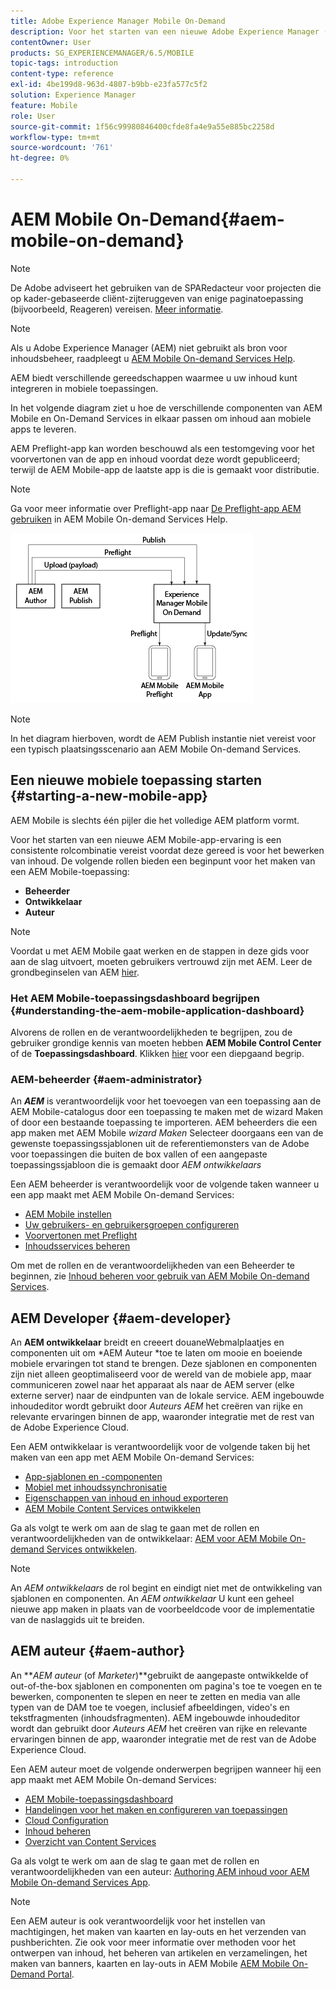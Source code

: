 ```yaml
---
title: Adobe Experience Manager Mobile On-Demand
description: Voor het starten van een nieuwe Adobe Experience Manager (AEM) Mobile-app-ervaring is een combinatie van rollen vereist voordat u inhoud kunt bewerken. Volg deze pagina om te beginnen met AEM mobiele On-Demand-services.
contentOwner: User
products: SG_EXPERIENCEMANAGER/6.5/MOBILE
topic-tags: introduction
content-type: reference
exl-id: 4be199d8-963d-4807-b9bb-e23fa577c5f2
solution: Experience Manager
feature: Mobile
role: User
source-git-commit: 1f56c99980846400cfde8fa4e9a55e885bc2258d
workflow-type: tm+mt
source-wordcount: '761'
ht-degree: 0%

---
```


# AEM Mobile On-Demand{#aem-mobile-on-demand}

>[!NOTE]
>
>De Adobe adviseert het gebruiken van de SPARedacteur voor projecten die op kader-gebaseerde cliënt-zijteruggeven van enige paginatoepassing (bijvoorbeeld, Reageren) vereisen. [Meer informatie](/help/sites-developing/spa-overview.md).

>[!NOTE]
>
>Als u Adobe Experience Manager (AEM) niet gebruikt als bron voor inhoudsbeheer, raadpleegt u [AEM Mobile On-demand Services Help](https://helpx.adobe.com/digital-publishing-solution/topics.html).

AEM biedt verschillende gereedschappen waarmee u uw inhoud kunt integreren in mobiele toepassingen.

In het volgende diagram ziet u hoe de verschillende componenten van AEM Mobile en On-Demand Services in elkaar passen om inhoud aan mobiele apps te leveren.

AEM Preflight-app kan worden beschouwd als een testomgeving voor het voorvertonen van de app en inhoud voordat deze wordt gepubliceerd; terwijl de AEM Mobile-app de laatste app is die is gemaakt voor distributie.

>[!NOTE]
>
>Ga voor meer informatie over Preflight-app naar [De Preflight-app AEM gebruiken](https://helpx.adobe.com/digital-publishing-solution/help/preflight-app.html) in AEM Mobile On-demand Services Help.

![chlimage_1-171](assets/chlimage_1-171.png)

>[!NOTE]
>
>In het diagram hierboven, wordt de AEM Publish instantie niet vereist voor een typisch plaatsingsscenario aan AEM Mobile On-demand Services.

## Een nieuwe mobiele toepassing starten {#starting-a-new-mobile-app}

AEM Mobile is slechts één pijler die het volledige AEM platform vormt.

Voor het starten van een nieuwe AEM Mobile-app-ervaring is een consistente rolcombinatie vereist voordat deze gereed is voor het bewerken van inhoud. De volgende rollen bieden een beginpunt voor het maken van een AEM Mobile-toepassing:

* **Beheerder**
* **Ontwikkelaar**
* **Auteur**

>[!NOTE]
>
>Voordat u met AEM Mobile gaat werken en de stappen in deze gids voor aan de slag uitvoert, moeten gebruikers vertrouwd zijn met AEM. Leer de grondbeginselen van AEM [hier](/help/sites-deploying/deploy.md).

### Het AEM Mobile-toepassingsdashboard begrijpen {#understanding-the-aem-mobile-application-dashboard}

Alvorens de rollen en de verantwoordelijkheden te begrijpen, zou de gebruiker grondige kennis van moeten hebben **AEM Mobile Control Center** of de **Toepassingsdashboard**. Klikken [hier](/help/mobile/mobile-apps-ondemand-application-dashboard.md) voor een diepgaand begrip.

### AEM-beheerder {#aem-administrator}

An ***AEM*** is verantwoordelijk voor het toevoegen van een toepassing aan de AEM Mobile-catalogus door een toepassing te maken met de wizard Maken of door een bestaande toepassing te importeren. AEM beheerders die een app maken met AEM Mobile *wizard Maken* Selecteer doorgaans een van de gewenste toepassingssjablonen uit de referentiemonsters van de Adobe voor toepassingen die buiten de box vallen of een aangepaste toepassingssjabloon die is gemaakt door *AEM ontwikkelaars*

Een AEM beheerder is verantwoordelijk voor de volgende taken wanneer u een app maakt met AEM Mobile On-demand Services:

* [AEM Mobile instellen](/help/mobile/aem-mobile-setup.md)
* [Uw gebruikers- en gebruikersgroepen configureren](/help/mobile/aem-mobile-configure-users.md)
* [Voorvertonen met Preflight](/help/mobile/aem-mobile-manage-ondemand-services.md)
* [Inhoudsservices beheren](/help/mobile/developing-content-services.md)

Om met de rollen en de verantwoordelijkheden van een Beheerder te beginnen, zie [Inhoud beheren voor gebruik van AEM Mobile On-demand Services](/help/mobile/aem-mobile.md).

## AEM Developer {#aem-developer}

An **AEM ontwikkelaar** breidt en creeert douaneWebmalplaatjes en componenten uit om *AEM Auteur *toe te laten om mooie en boeiende mobiele ervaringen tot stand te brengen. Deze sjablonen en componenten zijn niet alleen geoptimaliseerd voor de wereld van de mobiele app, maar communiceren zowel naar het apparaat als naar de AEM server (elke externe server) naar de eindpunten van de lokale service. AEM ingebouwde inhoudeditor wordt gebruikt door *Auteurs AEM* het creëren van rijke en relevante ervaringen binnen de app, waaronder integratie met de rest van de Adobe Experience Cloud.

Een AEM ontwikkelaar is verantwoordelijk voor de volgende taken bij het maken van een app met AEM Mobile On-demand Services:

* [App-sjablonen en -componenten](/help/mobile/app-templates-and-components1.md)
* [Mobiel met inhoudssynchronisatie](/help/mobile/mobile-ondemand-contentsync.md)
* [Eigenschappen van inhoud en inhoud exporteren](/help/mobile/on-demand-content-properties-exporting.md)
* [AEM Mobile Content Services ontwikkelen](/help/mobile/developing-content-services.md)

Ga als volgt te werk om aan de slag te gaan met de rollen en verantwoordelijkheden van de ontwikkelaar: [AEM voor AEM Mobile On-demand Services ontwikkelen](/help/mobile/aem-mobile-on-demand.md).

>[!NOTE]
>
>An *AEM ontwikkelaars* de rol begint en eindigt niet met de ontwikkeling van sjablonen en componenten. An *AEM ontwikkelaar* U kunt een geheel nieuwe app maken in plaats van de voorbeeldcode voor de implementatie van de naslaggids uit te breiden.

## AEM auteur {#aem-author}

An ***AEM auteur* (of *Marketer*)**gebruikt de aangepaste ontwikkelde of out-of-the-box sjablonen en componenten om pagina&#39;s toe te voegen en te bewerken, componenten te slepen en neer te zetten en media van alle typen van de DAM toe te voegen, inclusief afbeeldingen, video&#39;s en tekstfragmenten (inhoudsfragmenten). AEM ingebouwde inhoudeditor wordt dan gebruikt door *Auteurs AEM* het creëren van rijke en relevante ervaringen binnen de app, waaronder integratie met de rest van de Adobe Experience Cloud.

Een AEM auteur moet de volgende onderwerpen begrijpen wanneer hij een app maakt met AEM Mobile On-demand Services:

* [AEM Mobile-toepassingsdashboard](/help/mobile/mobile-apps-ondemand-application-dashboard.md)
* [Handelingen voor het maken en configureren van toepassingen](/help/mobile/mobile-apps-ondemand-application-create-configure-action.md)
* [Cloud Configuration](/help/mobile/mobile-on-demand-associating-an-on-demand-app-to-cloud-configuration.md)
* [Inhoud beheren](/help/mobile/mobile-apps-ondemand-manage-content-ondemand.md)
* [Overzicht van Content Services](/help/mobile/develop-content-as-a-service.md)

Ga als volgt te werk om aan de slag te gaan met de rollen en verantwoordelijkheden van een auteur: [Authoring AEM inhoud voor AEM Mobile On-demand Services App](/help/mobile/mobile-apps-ondemand.md).

>[!NOTE]
>
>Een AEM auteur is ook verantwoordelijk voor het instellen van machtigingen, het maken van kaarten en lay-outs en het verzenden van pushberichten. Zie ook voor meer informatie over methoden voor het ontwerpen van inhoud, het beheren van artikelen en verzamelingen, het maken van banners, kaarten en lay-outs in AEM Mobile [AEM Mobile On-Demand Portal](https://helpx.adobe.com/digital-publishing-solution/topics.html#dynamicpod_reference_2).
